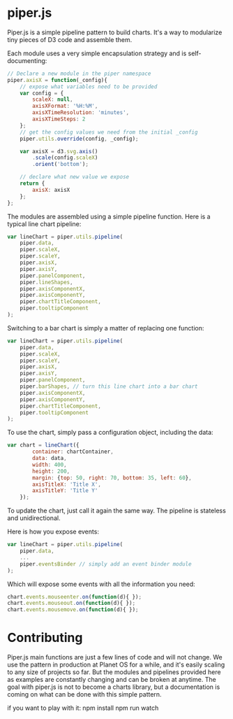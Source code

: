 # piper.js
Piper.js is a simple pipeline pattern to build charts. It's a way to modularize tiny pieces of D3 code and assemble them.

Each module uses a very simple encapsulation strategy and is self-documenting:
```javascript
// Declare a new module in the piper namespace
piper.axisX = function(_config){
	// expose what variables need to be provided
    var config = {
        scaleX: null,
        axisXFormat: '%H:%M',
        axisXTimeResolution: 'minutes',
        axisXTimeSteps: 2
    };
    // get the config values we need from the initial _config
    piper.utils.override(config, _config);

    var axisX = d3.svg.axis()
        .scale(config.scaleX)
        .orient('bottom');

    // declare what new value we expose
    return {
        axisX: axisX
    };
};
```

The modules are assembled using a simple pipeline function. Here is a typical line chart pipeline:
```javascript
var lineChart = piper.utils.pipeline(
    piper.data,
    piper.scaleX,
    piper.scaleY,
    piper.axisX,
    piper.axisY,
    piper.panelComponent,
    piper.lineShapes,
    piper.axisComponentX,
    piper.axisComponentY,
    piper.chartTitleComponent,
    piper.tooltipComponent
);
```

Switching to a bar chart is simply a matter of replacing one function:
```javascript
var lineChart = piper.utils.pipeline(
    piper.data,
    piper.scaleX,
    piper.scaleY,
    piper.axisX,
    piper.axisY,
    piper.panelComponent,
    piper.barShapes, // turn this line chart into a bar chart
    piper.axisComponentX,
    piper.axisComponentY,
    piper.chartTitleComponent,
    piper.tooltipComponent
);
```

To use the chart, simply pass a configuration object, including the data:
```javascript
var chart = lineChart({
	    container: chartContainer,
	    data: data,
	    width: 400,
	    height: 200,
	    margin: {top: 50, right: 70, bottom: 35, left: 60},
	    axisTitleX: 'Title X',
	    axisTitleY: 'Title Y'
	});
```

To update the chart, just call it again the same way. The pipeline is stateless and unidirectional. 

Here is how you expose events:
```javascript
var lineChart = piper.utils.pipeline(
    piper.data,
    ...
    piper.eventsBinder // simply add an event binder module
);
```

Which will expose some events with all the information you need:
```javascript
chart.events.mouseenter.on(function(d){ });
chart.events.mouseout.on(function(d){ });
chart.events.mousemove.on(function(d){ });
```

# Contributing
Piper.js main functions are just a few lines of code and will not change. We use the pattern in production at Planet OS for a while, and it's easily scaling to any size of projects so far. But the modules and pipelines provided here as examples are constantly changing and can be broken at anytime. The goal with piper.js is not to become a charts library, but a documentation is coming on what can be done with this simple pattern.

if you want to play with it:
npm install
npm run watch
